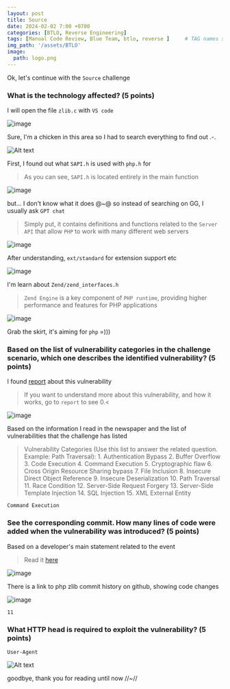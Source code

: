 ```yaml
---
layout: post
title: Source
date: 2024-02-02 7:00 +0700
categories: [BTLO, Reverse Engineering]
tags: [Manual Code Review, Blue Team, btlo, reverse ]     # TAG names should always be lowercase
img_path: '/assets/BTLO'
image: 
  path: logo.png
--- 
```


Ok, let's continue with the `Source` challenge

### What is the technology affected? (5 points)

I will open the file `zlib.c` with `VS code`

![image](https://github.com/zs0b/zs0b.github.io/assets/118095276/9f5aa516-07db-4597-a985-6f8407c55747)

Sure, I'm a chicken in this area so I had to search everything to find out .-.

![Alt text](https://media.giphy.com/media/BlEfRAkBfEkHS/giphy.gif?cid=ecf05e47xeuoc747mputk47ncv411dz2j8xrupqozr31hgyf&ep=v1_gifs_search&rid=giphy.gif&ct=g)

First, I found out what `SAPI.h` is used with `php.h` for 
> As you can see, `SAPI.h` is located entirely in the main function

![image](https://github.com/zs0b/zs0b.github.io/assets/118095276/1376fe0c-b4d4-4741-b507-c0dde884fcf3)

but... I don't know what it does @~@ so instead of searching on GG, I usually ask `GPT chat`
> Simply put, it contains definitions and functions related to the `Server API` that allow `PHP` to work with many different web servers

![image](https://github.com/zs0b/zs0b.github.io/assets/118095276/a746aa97-a371-449e-81c9-1335db5697d0)

After understanding, `ext/standard` for extension support etc

![image](https://github.com/zs0b/zs0b.github.io/assets/118095276/2d9e3a19-39c0-48fc-8ec6-ff704b91b98a)

I'm learn about `Zend/zend_interfaces.h`
> `Zend Engine` is a key component of `PHP runtime`, providing higher performance and features for PHP applications

![image](https://github.com/zs0b/zs0b.github.io/assets/118095276/92a2592c-f19e-4105-8363-e68dcc208318)

<i class="fa fa-long-arrow-right"></i> Grab the skirt, it's aiming for `php` =)))

### Based on the list of vulnerability categories in the challenge scenario, which one describes the identified vulnerability? (5 points)

I found [report](https://news.sophos.com/en-us/2021/03/30/php-web-language-narrowly-avoids-dangerous-supply-chain-attack/) about this vulnerability
>If you want to understand more about this vulnerability, and how it works, go to `report` to see 0.<

![image](https://github.com/zs0b/zs0b.github.io/assets/118095276/53bbdbbd-6a8d-41e3-ad1f-3cc5152bfec4)

Based on the information I read in the newspaper and the list of vulnerabilities that the challenge has listed
> Vulnerability Categories (Use this list to answer the related question. Example: Path Traversal): 1. Authentication Bypass 2. Buffer Overflow 3. Code Execution 4. Command Execution 5. Cryptographic flaw 6. Cross Origin Resource Sharing bypass 7. File Inclusion 8. Insecure Direct Object Reference 9. Insecure Deserialization 10. Path Traversal 11. Race Condition 12. Server-Side Request Forgery 13. Server-Side Template Injection 14. SQL Injection 15. XML External Entity

`Command Execution`

### See the corresponding commit. How many lines of code were added when the vulnerability was introduced? (5 points)

Based on a developer's main statement related to the event
> Read it [here](https://news-web.php.net/php.internals/113838)

![image](https://github.com/zs0b/zs0b.github.io/assets/118095276/4b4b5377-5d82-4b17-9ce4-26b6e51e7bd1)


There is a link to php zlib commit history on github, showing code changes

![image](https://github.com/zs0b/zs0b.github.io/assets/118095276/0b3e2a80-4e82-41f8-a852-3e66abe8163d)

`11`

### What HTTP head is required to exploit the vulnerability? (5 points)

`User-Agent`

![Alt text](https://media.giphy.com/media/v1.Y2lkPTc5MGI3NjExYzk4ZHJrMzJqZ3V5dnFhb3duYWJwZHZuZnUybXA4Mm5oamhzZ3o4aSZlcD12MV9naWZzX3NlYXJjaCZjdD1n/k0GtyU1I6a5NJ5hKRa/giphy.gif)

goodbye, thank you for reading until now //~//














